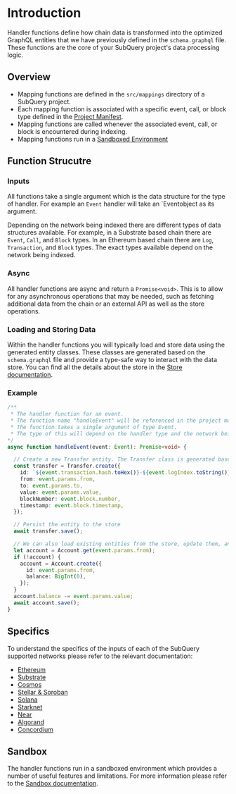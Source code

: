 # Introduction

Handler functions define how chain data is transformed into the optimized GraphQL entities that we have previously defined in the `schema.graphql` file. These functions are the core of your SubQuery project's data processing logic.

## Overview
- Mapping functions are defined in the `src/mappings` directory of a SubQuery project.
- Each mapping function is associated with a specific event, call, or block type defined in the [Project Manifest](../project-manifest.md).
- Mapping functions are called whenever the associated event, call, or block is encountered during indexing.
- Mapping functions run in a [Sandboxed Environment](./sandbox/sandbox.md)

## Function Strucutre

### Inputs

All functions take a single argument which is the data structure for the type of handler. For example an `Event` handler will take an `Eventobject as its argument.

Depending on the network being indexed there are different types of data structures available. For example, in a Substrate based chain there are `Event`, `Call`, and `Block` types. In an Ethereum based chain there are `Log`, `Transaction`, and `Block` types. The exact types available depend on the network being indexed.

### Async

All handler functions are async and return a `Promise<void>`. This is to allow for any asynchronous operations that may be needed, such as fetching additional data from the chain or an external API as well as the store operations.

### Loading and Storing Data

Within the handler functions you will typically load and store data using the generated entity classes. These classes are generated based on the `schema.graphql` file and provide a type-safe way to interact with the data store. You can find all the details about the store in the [Store documentation](./sandbox/store.md).


### Example

```ts
/**
 * The handler function for an event.
 * The function name "handleEvent" will be referenced in the project manifest file.
 * The function takes a single argument of type Event.
 * The type of this will depend on the handler type and the network being indexed.
*/
async function handleEvent(event: Event): Promise<void> {

  // Create a new Transfer entity. The Transfer class is generated based on the schema.graphql file
  const transfer = Transfer.create({
    id: `${event.transaction.hash.toHex()}-${event.logIndex.toString()}`,
    from: event.params.from,
    to: event.params.to,
    value: event.params.value,
    blockNumber: event.block.number,
    timestamp: event.block.timestamp,
  });

  // Persist the entity to the store
  await transfer.save();

  // We can also load existing entities from the store, update them, and savs.
  let account = Account.get(event.params.from);
  if (!account) {
    account = Account.create({
      id: event.params.from,
      balance: BigInt(0),
    });
  }
  account.balance -= event.params.value;
  await account.save();
}

````

## Specifics

To understand the specifics of the inputs of each of the SubQuery supported networks please refer to the relevant documentation:
- [Ethereum](./mapping/ethereum.md)
- [Substrate](./mapping/polkadot.md)
- [Cosmos](./mapping/cosmos.md)
- [Stellar & Soroban](./mapping/stellar.md)
- [Solana](./mapping/solana.md)
- [Starknet](./mapping/starknet.md)
- [Near](./mapping/near.md)
- [Algorand](./mapping/algorand.md)
- [Concordium](./mapping/concordium.md)

## Sandbox

The handler functions run in a sandboxed environment which provides a number of useful features and limitations. For more information please refer to the [Sandbox documentation](./sandbox/sandbox.md).
